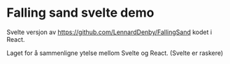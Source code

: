 # Falling sand svelte demo

Svelte versjon av https://github.com/LennardDenby/FallingSand kodet i React. 

Laget for å sammenligne ytelse mellom Svelte og React. (Svelte er raskere)